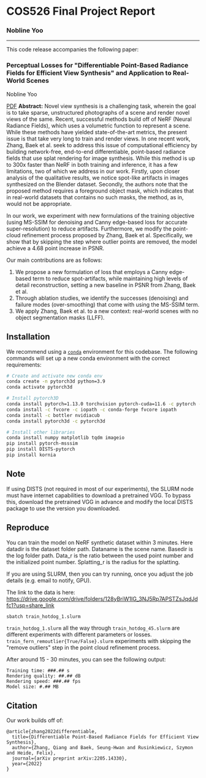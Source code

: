 # COS526 Final Project Report
### Nobline Yoo

---

This code release accompanies the following paper:

### Perceptual Losses for "Differentiable Point-Based Radiance Fields for Efficient View Synthesis" and Application to Real-World Scenes
Nobline Yoo

 [PDF](https://drive.google.com/file/d/1yQlXWEVhJXllgsHo0X-XxVVum_FvRMej/view?usp=sharing)
**Abstract:** 
Novel view synthesis is a challenging task, wherein the goal is to take sparse, unstructured photographs of a scene and render novel views of the same. Recent, successful methods build off of NeRF (Neural Radiance Fields), which uses a volumetric function to represent a scene. While these methods have yielded state-of-the-art metrics, the present issue is that take very long to train and render views. In one recent work, Zhang, Baek et al. seek to address this issue of computational efficiency by building network-free, end-to-end differentiable, point-based radiance fields that use splat rendering for image synthesis. While this method is up to 300x faster than NeRF in both training and inference, it has a few limitations, two of which we address in our work. Firstly, upon closer analysis of the qualitative results, we notice spot-like artifacts in images synthesized on the Blender dataset. Secondly, the authors note that the proposed method requires a foreground object mask, which indicates that in real-world datasets that contains no such masks, the method, as in, would not be appropriate.

In our work, we experiment with new formulations of the training objective (using MS-SSIM for denoising and Canny edge-based loss for accurate super-resolution) to reduce artifacts. Furthermore, we modify the point-cloud refinement process proposed by Zhang, Baek et al. Specifically, we show that by skipping the step where outlier points are removed, the model achieve a 4.68 point increase in PSNR.

Our main contributions are as follows:


1. We propose a new formulation of loss that employs a Canny edge-based term to reduce spot-artifacts, while maintaining high levels of detail reconstruction, setting a new baseline in PSNR from Zhang, Baek et al.
2. Through ablation studies, we identify the successes (denoising) and failure modes (over-smoothing) that come with using the MS-SSIM term.
3. We apply Zhang, Baek et al. to a new context: real-world scenes with no object segmentation masks (LLFF).


## Installation

We recommend using a [`conda`](https://docs.conda.io/en/latest/miniconda.html) environment for this codebase. The following commands will set up a new conda environment with the correct requirements:

```bash
# Create and activate new conda env
conda create -n pytorch3d python=3.9
conda activate pytorch3d

# Install pytorch3D
conda install pytorch=1.13.0 torchvision pytorch-cuda=11.6 -c pytorch -c nvidia
conda install -c fvcore -c iopath -c conda-forge fvcore iopath
conda install -c bottler nvidiacub
conda install pytorch3d -c pytorch3d

# Install other libraries
conda install numpy matplotlib tqdm imageio
pip install pytorch-msssim
pip install DISTS-pytorch
pip install kornia
```

## Note
If using DISTS (not required in most of our experiments), the SLURM node must have internet capabilities to download a pretrained VGG. To bypass this, download the pretrained VGG in advance and modify the local DISTS package to use the version you downloaded.

## Reproduce
You can train the model on NeRF synthetic dataset within 3 minutes. Here datadir is the dataset folder path. Dataname is the scene name. Basedir is the log folder path. Data_r is the ratio between the used point number and the initialized point number. Splatting_r is the radius for the splatting.

If you are using SLURM, then you can try running, once you adjust the job details (e.g. email to notify, GPU).

The link to the data is here: https://drive.google.com/drive/folders/128yBriW1IG_3NJ5Rp7APSTZsJqdJdfc1?usp=share_link

```bash
sbatch train_hotdog_1.slurm
```

`train_hotdog_1.slurm` all the way through `train_hotdog_45.slurm` are different experiments with different parameters or losses. `train_fern_remoutlier{True/False}.slurm` experiments with skipping the "remove outliers" step in the point cloud refinement process.

After around 15 - 30 minutes, you can see the following output:

```
Training time: ###.## s
Rendering quality: ##.## dB
Rendering speed: ###.## fps
Model size: #.## MB
```

## Citation

Our work builds off of:

```
@article{zhang2022differentiable,
  title={Differentiable Point-Based Radiance Fields for Efficient View Synthesis},
  author={Zhang, Qiang and Baek, Seung-Hwan and Rusinkiewicz, Szymon and Heide, Felix},
  journal={arXiv preprint arXiv:2205.14330},
  year={2022}
}
```
